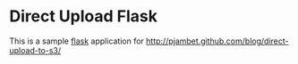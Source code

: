Direct Upload Flask
=

This is a sample [flask](http://flask.pocoo.org/) application for http://pjambet.github.com/blog/direct-upload-to-s3/
